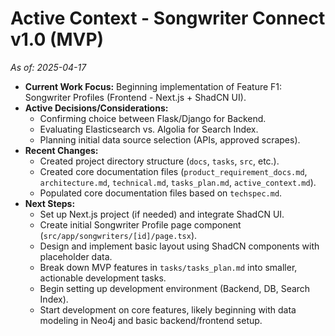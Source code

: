 # Active Context - Songwriter Connect v1.0 (MVP)

*As of: 2025-04-17*

*   **Current Work Focus:** Beginning implementation of Feature F1: Songwriter Profiles (Frontend - Next.js + ShadCN UI).
*   **Active Decisions/Considerations:**
    *   Confirming choice between Flask/Django for Backend.
    *   Evaluating Elasticsearch vs. Algolia for Search Index.
    *   Planning initial data source selection (APIs, approved scrapes).
*   **Recent Changes:**
    *   Created project directory structure (`docs`, `tasks`, `src`, etc.).
    *   Created core documentation files (`product_requirement_docs.md`, `architecture.md`, `technical.md`, `tasks_plan.md`, `active_context.md`).
    *   Populated core documentation files based on `techspec.md`.
*   **Next Steps:**
    *   Set up Next.js project (if needed) and integrate ShadCN UI.
    *   Create initial Songwriter Profile page component (`src/app/songwriters/[id]/page.tsx`).
    *   Design and implement basic layout using ShadCN components with placeholder data.
    *   Break down MVP features in `tasks/tasks_plan.md` into smaller, actionable development tasks.
    *   Begin setting up development environment (Backend, DB, Search Index).
    *   Start development on core features, likely beginning with data modeling in Neo4j and basic backend/frontend setup. 